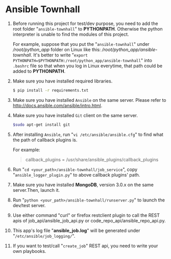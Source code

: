 Ansible Townhall
================

1. Before running this project for test/dev purpose, you need to add the root folder "`ansible-townhall`" to **PYTHONPATH**. Otherwise the python interpreter is unable to find the modules of this project.

    For example, suppose that you put the "`ansible-townhall`" under */root/python_app* folder on Linux like this: */root/python_app/ansible-townhall*.
    It's better to write "`export PYTHONPATH=$PYTHONPATH:/root/python_app/ansible-townhall`" into `.bashrc` file so that when you log in Linux everytime,
    that path could be added to **PYTHONPATH**.

2. Make sure you have installed required libraries.

    ```bash
    $ pip install -r requirements.txt
    ```

3. Make sure you have installed `Ansible` on the same server. Please refer to <http://docs.ansible.com/ansible/intro.html>.

4. Make sure you have installed `Git` client on the same server.
   
   ```bash
   $sudo apt-get install git
   ``` 

5. After installing `Ansible`, run "`vi /etc/ansible/ansible.cfg`" to find what the path of callback plugins is.

    For example:

    > callback_plugins   = /usr/share/ansible_plugins/callback_plugins

6. Run "`cd <your_path>/ansible-townhall/job_service`", copy "`ansible_logger_plugin.py`" to above callback plugins' path.

7. Make sure you have installed **MongoDB**, version 3.0.x on the same server.Then, launch it.

8. Run "`python <your_path>/ansible-townhall/runserver.py`" to launch the dev/test server.

9. Use either command "curl" or firefox restclient plugin to call the REST apis of job_api/ansible_job_api.py or code_repo_api/ansible_repo_api.py.

10. This app's log file "**ansible_job.log**" will be generated under "`/etc/ansible/job_logging/`".

11. If you want to test/call "`create_job`" REST api, you need to write your own playbooks.